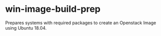 # win-image-build-prep
Prepares systems with required packages to create an Openstack Image using Ubuntu 18.04.
